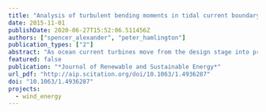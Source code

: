 ```yaml
---
title: "Analysis of turbulent bending moments in tidal current boundary layers"
date: 2015-11-01
publishDate: 2020-06-27T15:52:06.511456Z
authors: ["spencer_alexander", "peter_hamlington"]
publication_types: ["2"]
abstract: "As ocean current turbines move from the design stage into production and installation, a better understanding of localized loading is required in order to more accurately predict turbine performance and durability. In this study, large eddy simulations (LES) of tidal boundary layers without turbines are used to measure the turbulent bending moments that would be experienced by an ocean current turbine placed in a tidal channel. The LES model captures turbulence due to winds, waves, thermal convection, and tides, thereby providing a high degree of physical realism, and bending moments are calculated for an idealized infinitely thin circular rotor disc. Probability density functions of bending moments are calculated and detailed statistical measures of the turbulent environment are also examined, including vertical profiles of Reynolds stresses, two-point velocity correlations, and velocity structure functions. The simulations show that waves and tidal velocity have the largest impacts on the strength of bending moments, while boundary layer stability and wind speeds have only minimal impacts. It is shown that either transverse velocity structure functions or two-point transverse velocity spatial correlations can be used to predict and understand turbulent bending moments in tidal channels."
featured: false
publication: "*Journal of Renewable and Sustainable Energy*"
url_pdf: "http://aip.scitation.org/doi/10.1063/1.4936287"
doi: "10.1063/1.4936287"
projects:
  - wind_energy
---
```


